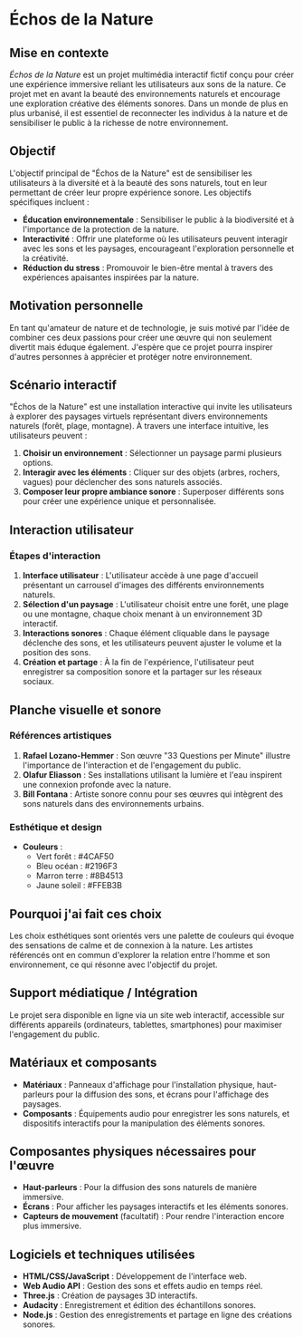 # Échos de la Nature

## Mise en contexte
_Échos de la Nature_ est un projet multimédia interactif fictif conçu pour créer une expérience immersive reliant les utilisateurs aux sons de la nature. Ce projet met en avant la beauté des environnements naturels et encourage une exploration créative des éléments sonores. Dans un monde de plus en plus urbanisé, il est essentiel de reconnecter les individus à la nature et de sensibiliser le public à la richesse de notre environnement.

## Objectif
L'objectif principal de "Échos de la Nature" est de sensibiliser les utilisateurs à la diversité et à la beauté des sons naturels, tout en leur permettant de créer leur propre expérience sonore. Les objectifs spécifiques incluent :
- **Éducation environnementale** : Sensibiliser le public à la biodiversité et à l'importance de la protection de la nature.
- **Interactivité** : Offrir une plateforme où les utilisateurs peuvent interagir avec les sons et les paysages, encourageant l'exploration personnelle et la créativité.
- **Réduction du stress** : Promouvoir le bien-être mental à travers des expériences apaisantes inspirées par la nature.

## Motivation personnelle
En tant qu'amateur de nature et de technologie, je suis motivé par l'idée de combiner ces deux passions pour créer une œuvre qui non seulement divertit mais éduque également. J'espère que ce projet pourra inspirer d'autres personnes à apprécier et protéger notre environnement.

## Scénario interactif
"Échos de la Nature" est une installation interactive qui invite les utilisateurs à explorer des paysages virtuels représentant divers environnements naturels (forêt, plage, montagne). À travers une interface intuitive, les utilisateurs peuvent :
1. **Choisir un environnement** : Sélectionner un paysage parmi plusieurs options.
2. **Interagir avec les éléments** : Cliquer sur des objets (arbres, rochers, vagues) pour déclencher des sons naturels associés.
3. **Composer leur propre ambiance sonore** : Superposer différents sons pour créer une expérience unique et personnalisée.

## Interaction utilisateur
### Étapes d'interaction
1. **Interface utilisateur** : L'utilisateur accède à une page d'accueil présentant un carrousel d'images des différents environnements naturels.
2. **Sélection d'un paysage** : L'utilisateur choisit entre une forêt, une plage ou une montagne, chaque choix menant à un environnement 3D interactif.
3. **Interactions sonores** : Chaque élément cliquable dans le paysage déclenche des sons, et les utilisateurs peuvent ajuster le volume et la position des sons.
4. **Création et partage** : À la fin de l'expérience, l'utilisateur peut enregistrer sa composition sonore et la partager sur les réseaux sociaux.

## Planche visuelle et sonore
### Références artistiques
1. **Rafael Lozano-Hemmer** : Son œuvre "33 Questions per Minute" illustre l'importance de l'interaction et de l'engagement du public.
2. **Olafur Eliasson** : Ses installations utilisant la lumière et l'eau inspirent une connexion profonde avec la nature.
3. **Bill Fontana** : Artiste sonore connu pour ses œuvres qui intègrent des sons naturels dans des environnements urbains.

### Esthétique et design
- **Couleurs** : 
  - Vert forêt : #4CAF50
  - Bleu océan : #2196F3
  - Marron terre : #8B4513
  - Jaune soleil : #FFEB3B

## Pourquoi j'ai fait ces choix
Les choix esthétiques sont orientés vers une palette de couleurs qui évoque des sensations de calme et de connexion à la nature. Les artistes référencés ont en commun d'explorer la relation entre l'homme et son environnement, ce qui résonne avec l'objectif du projet.

## Support médiatique / Intégration
Le projet sera disponible en ligne via un site web interactif, accessible sur différents appareils (ordinateurs, tablettes, smartphones) pour maximiser l'engagement du public.

## Matériaux et composants
- **Matériaux** : Panneaux d'affichage pour l'installation physique, haut-parleurs pour la diffusion des sons, et écrans pour l'affichage des paysages.
- **Composants** : Équipements audio pour enregistrer les sons naturels, et dispositifs interactifs pour la manipulation des éléments sonores.

## Composantes physiques nécessaires pour l'œuvre
- **Haut-parleurs** : Pour la diffusion des sons naturels de manière immersive.
- **Écrans** : Pour afficher les paysages interactifs et les éléments sonores.
- **Capteurs de mouvement** (facultatif) : Pour rendre l'interaction encore plus immersive.

## Logiciels et techniques utilisées
- **HTML/CSS/JavaScript** : Développement de l'interface web.
- **Web Audio API** : Gestion des sons et effets audio en temps réel.
- **Three.js** : Création de paysages 3D interactifs.
- **Audacity** : Enregistrement et édition des échantillons sonores.
- **Node.js**  : Gestion des enregistrements et partage en ligne des créations sonores.



